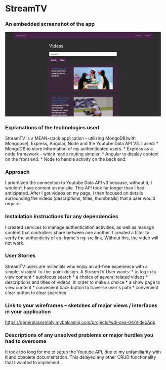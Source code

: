 # StreamTV

### An embedded screenshot of the app
![Site Screenshot](./StreamTV_screenshot.png?raw=true "StreamTV")

### Explanations of the technologies used
StreamTV is a MEAN-stack application - utilizing MongoDB(with Mongoose), Express, Angular, Node and the Youtube Data API V3.
I used: 
	* MongoDB to store information of my authenticated users.
	* Express as a node framework - which made routing simpler.
	* Angular to display content on the front end.
	* Node to handle activity on the back end.


### Approach
I prioritized the connection to Youtube Data API v3 because, without it, I wouldn't have content on my site. This API took far longer than I had anticipated. After I got videos on my page, I then focused on details surrounding the videos (descriptions, titles, thumbnails) that a user would require.

### Installation instructions for any dependencies
I created services to manage authentication activities, as well as manage content that controllers share between one another. 
I created a filter to verify the authenticity of an iframe's ng-src link. Without this, the video will not work.

### User Stories
StreamTV users are millenials who enjoy an ad-free experience with a simple, straight-to-the-point design.
A StreamTV User wants:
	* to log in to view content
	* autofocus search
	* a choice of several related videos
	* descriptions and titles of videos, in order to make a choice
	* a show page to view content
	* convenient back button to traverse user's path
	* convenient clear button to clear searches

### Link to your wireframes – sketches of major views / interfaces in your application
https://generalassembly.mybalsamiq.com/projects/wdi-sea-04/VideoApp

### Descriptions of any unsolved problems or major hurdles you had to overcome
It took too long for me to setup the Youtube API, due to my unfamiliarity with it and obsolete documentation. This delayed any other CRUD functionality that I wanted to implement.
